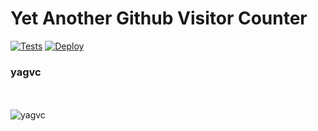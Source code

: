 

<h1>Yet Another Github Visitor Counter</h1>

[![Tests](https://github.com/pa-ulander/ghvc/actions/workflows/tests.yml/badge.svg)](https://github.com/pa-ulander/ghvc/actions/workflows/tests.yml)
[![Deploy](https://github.com/pa-ulander/ghvc/actions/workflows/deploy.yml/badge.svg)](https://github.com/pa-ulander/ghvc/actions/workflows/deploy.yml)

<h3>yagvc</h3>

<br><br>
<img src="https://ghvc.kabelkultur.se/?username=pa-ulander&color=green&style=for-the-badge&label=Views" alt="yagvc" />

